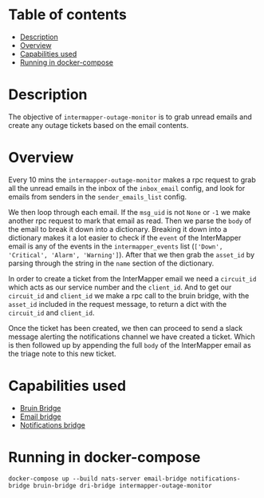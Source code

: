 # Table of contents
  * [Description](#description)
  * [Overview](#overview)  
  * [Capabilities used](#capabilities-used) 
  * [Running in docker-compose](#running-in-docker-compose)

# Description
The objective of `intermapper-outage-monitor` is to grab unread emails and create any outage tickets based on the email
contents.

# Overview
Every 10 mins the `intermapper-outage-monitor` makes a rpc request to grab all the unread emails in the inbox of the `inbox_email` config, and
look for emails from senders in the `sender_emails_list` config. 

We then loop through each email. If the `msg_uid` is not `None` or `-1` we make another rpc request to mark that email as read.
Then we parse the `body` of the email to break it down into a dictionary. Breaking it down into a dictionary makes it a lot easier to 
check if the `event` of the InterMapper email is any of the events in the `intermapper_events` list (`['Down', 'Critical', 'Alarm', 'Warning']`).
After that we then grab the `asset_id` by parsing through the string in the `name` section of the dictionary.

In order to create a ticket from the InterMapper email we need a `circuit_id` which acts as our service number and the `client_id`.
And to get our `circuit_id` and `client_id` we make a rpc call to the bruin bridge, with the `asset_id` included in the request message, 
to return a dict with the `circuit_id` and `client_id`.

Once the ticket has been created, we then can proceed to send a slack message alerting the notifications channel we have created a ticket.
Which is then followed up by appending the full `body` of the InterMapper email as the triage note to this new ticket.

# Capabilities used
- [Bruin Bridge](../bruin-bridge/README.md)
- [Email bridge](../email-bridge/README.md)
- [Notifications bridge](../notifications-bridge/README.md)

# Running in docker-compose
`docker-compose up --build nats-server email-bridge notifications-bridge bruin-bridge dri-bridge intermapper-outage-monitor`
